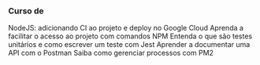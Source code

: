 ### Curso de
NodeJS: adicionando CI ao projeto e deploy no Google Cloud
Aprenda a facilitar o acesso ao projeto com comandos NPM
Entenda o que são testes unitários e como escrever um teste com Jest
Aprender a documentar uma API com o Postman
Saiba como gerenciar processos com PM2
